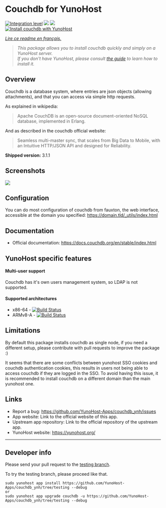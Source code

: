 # Couchdb for YunoHost

[![Integration level](https://dash.yunohost.org/integration/couchdb.svg)](https://dash.yunohost.org/appci/app/couchdb) ![](https://ci-apps.yunohost.org/ci/badges/couchdb.status.svg) ![](https://ci-apps.yunohost.org/ci/badges/couchdb.maintain.svg)  
[![Install couchdb with YunoHost](https://install-app.yunohost.org/install-with-yunohost.svg)](https://install-app.yunohost.org/?app=couchdb)

*[Lire ce readme en français.](./README_fr.md)*

> *This package allows you to install couchdb quickly and simply on a YunoHost server.  
If you don't have YunoHost, please consult [the guide](https://yunohost.org/#/install) to learn how to install it.*


## Overview

Couchdb is a database system, where entries are json objects (allowing attachments), and that you can access via simple http requests.

As explained in wikipedia:
> Apache CouchDB is an open-source document-oriented NoSQL database, implemented in Erlang.

And as described in the couchdb official website:
> Seamless multi-master sync, that scales from Big Data to Mobile, with an Intuitive HTTP/JSON API and designed for Reliability.

**Shipped version:** 3.1.1


## Screenshots

![](https://upload.wikimedia.org/wikipedia/commons/c/c5/Apache_CouchDB_v2.1.1_Fauxton_Console.png)


## Configuration

You can do most configuration of couchdb from fauxton, the web interface, accessible at the domain you specified: https://domain.tld/_utils/index.html


## Documentation

 * Official documentation: https://docs.couchdb.org/en/stable/index.html


## YunoHost specific features

#### Multi-user support

Couchdb has it's own users management system, so LDAP is not supported.

#### Supported architectures

* x86-64 - [![Build Status](https://ci-apps.yunohost.org/ci/logs/couchdb%20%28Apps%29.svg)](https://ci-apps.yunohost.org/ci/apps/couchdb/)
* ARMv8-A - [![Build Status](https://ci-apps-arm.yunohost.org/ci/logs/couchdb%20%28Apps%29.svg)](https://ci-apps-arm.yunohost.org/ci/apps/couchdb/)


## Limitations

By default this package installs couchdb as single node, if you need a different setup, please contribute with pull requests to improve the package :)

It seems that there are some conflicts between yunohost SSO cookies and couchdb authentication cookies, this results in users not being able to access couchdb if they are logged in the SSO. To avoid having this issue, it is recommended to install couchdb on a different domain than the main yunohost one.


## Links

 * Report a bug: https://github.com/YunoHost-Apps/couchdb_ynh/issues
 * App website: Link to the official website of this app.
 * Upstream app repository: Link to the official repository of the upstream app.
 * YunoHost website: https://yunohost.org/

---


## Developer info

Please send your pull request to the [testing branch](https://github.com/YunoHost-Apps/couchdb_ynh/tree/testing).

To try the testing branch, please proceed like that.
```
sudo yunohost app install https://github.com/YunoHost-Apps/couchdb_ynh/tree/testing --debug
or
sudo yunohost app upgrade couchdb -u https://github.com/YunoHost-Apps/couchdb_ynh/tree/testing --debug
```
